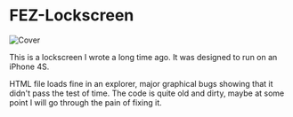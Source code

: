 # FEZ-Lockscreen

![Cover](https://i.imgur.com/YS8NUsH.png)

This is a lockscreen I wrote a long time ago.
It was designed to run on an iPhone 4S.

HTML file loads fine in an explorer, major graphical bugs showing that it didn't pass the test of time.
The code is quite old and dirty, maybe at some point I will go through the pain of fixing it.
